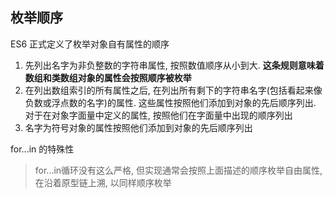
## 枚举顺序

ES6 正式定义了枚举对象自有属性的顺序

1. 先列出名字为非负整数的字符串属性, 按照数值顺序从小到大. **这条规则意味着数组和类数组对象的属性会按照顺序被枚举**
2. 在列出数组索引的所有属性之后, 在列出所有剩下的字符串名字(包括看起来像负数或浮点数的名字)的属性. 这些属性按照他们添加到对象的先后顺序列出. 对于在对象字面量中定义的属性, 按照他们在字面量中出现的顺序列出
3. 名字为符号对象的属性按照他们添加到对象的先后顺序列出

for...in 的特殊性
> for...in循环没有这么严格, 但实现通常会按照上面描述的顺序枚举自由属性, 在沿着原型链上溯, 以同样顺序枚举